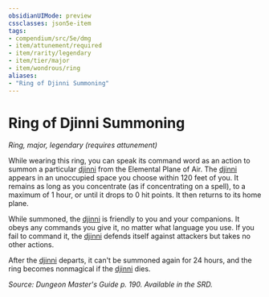 ```yaml
---
obsidianUIMode: preview
cssclasses: json5e-item
tags:
- compendium/src/5e/dmg
- item/attunement/required
- item/rarity/legendary
- item/tier/major
- item/wondrous/ring
aliases: 
- "Ring of Djinni Summoning"
---
```

# Ring of Djinni Summoning
*Ring, major, legendary (requires attunement)*  


While wearing this ring, you can speak its command word as an action to summon a particular [djinni](/compendium/bestiary/elemental/djinni.md) from the Elemental Plane of Air. The [djinni](/compendium/bestiary/elemental/djinni.md) appears in an unoccupied space you choose within 120 feet of you. It remains as long as you concentrate (as if concentrating on a spell), to a maximum of 1 hour, or until it drops to 0 hit points. It then returns to its home plane.

While summoned, the [djinni](/compendium/bestiary/elemental/djinni.md) is friendly to you and your companions. It obeys any commands you give it, no matter what language you use. If you fail to command it, the [djinni](/compendium/bestiary/elemental/djinni.md) defends itself against attackers but takes no other actions.

After the [djinni](/compendium/bestiary/elemental/djinni.md) departs, it can't be summoned again for 24 hours, and the ring becomes nonmagical if the [djinni](/compendium/bestiary/elemental/djinni.md) dies.

*Source: Dungeon Master's Guide p. 190. Available in the SRD.*